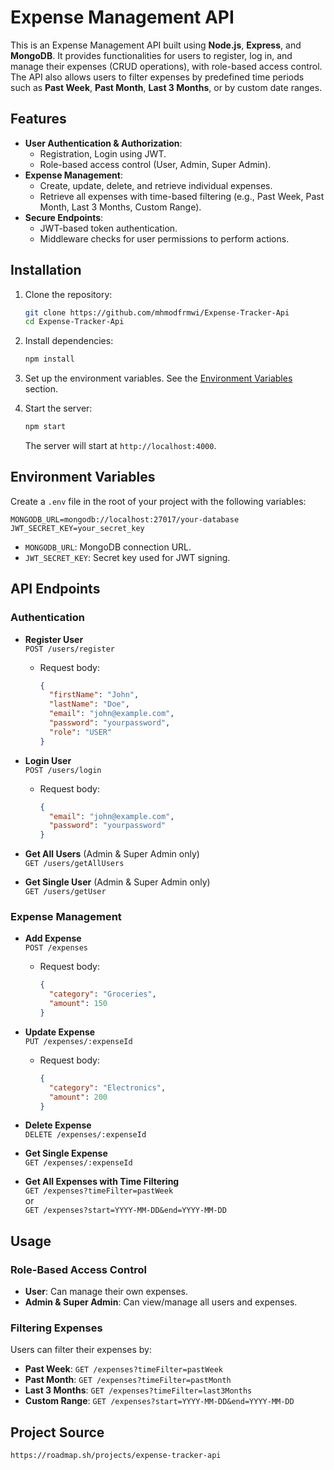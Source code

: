 # Expense Management API

This is an Expense Management API built using **Node.js**, **Express**, and **MongoDB**. It provides functionalities for users to register, log in, and manage their expenses (CRUD operations), with role-based access control. The API also allows users to filter expenses by predefined time periods such as **Past Week**, **Past Month**, **Last 3 Months**, or by custom date ranges.

## Features

- **User Authentication & Authorization**:
  - Registration, Login using JWT.
  - Role-based access control (User, Admin, Super Admin).
- **Expense Management**:
  - Create, update, delete, and retrieve individual expenses.
  - Retrieve all expenses with time-based filtering (e.g., Past Week, Past Month, Last 3 Months, Custom Range).
- **Secure Endpoints**:
  - JWT-based token authentication.
  - Middleware checks for user permissions to perform actions.

## Installation

1. Clone the repository:

   ```bash
   git clone https://github.com/mhmodfrmwi/Expense-Tracker-Api
   cd Expense-Tracker-Api
   ```

2. Install dependencies:

   ```bash
   npm install
   ```

3. Set up the environment variables. See the [Environment Variables](#environment-variables) section.

4. Start the server:

   ```bash
   npm start
   ```

   The server will start at `http://localhost:4000`.

## Environment Variables

Create a `.env` file in the root of your project with the following variables:

```env
MONGODB_URL=mongodb://localhost:27017/your-database
JWT_SECRET_KEY=your_secret_key
```

- `MONGODB_URL`: MongoDB connection URL.
- `JWT_SECRET_KEY`: Secret key used for JWT signing.

## API Endpoints

### Authentication

- **Register User**  
  `POST /users/register`

  - Request body:
    ```json
    {
      "firstName": "John",
      "lastName": "Doe",
      "email": "john@example.com",
      "password": "yourpassword",
      "role": "USER"
    }
    ```

- **Login User**  
  `POST /users/login`

  - Request body:
    ```json
    {
      "email": "john@example.com",
      "password": "yourpassword"
    }
    ```

- **Get All Users** (Admin & Super Admin only)  
  `GET /users/getAllUsers`

- **Get Single User** (Admin & Super Admin only)  
  `GET /users/getUser`

### Expense Management

- **Add Expense**  
  `POST /expenses`

  - Request body:
    ```json
    {
      "category": "Groceries",
      "amount": 150
    }
    ```

- **Update Expense**  
  `PUT /expenses/:expenseId`

  - Request body:
    ```json
    {
      "category": "Electronics",
      "amount": 200
    }
    ```

- **Delete Expense**  
  `DELETE /expenses/:expenseId`

- **Get Single Expense**  
  `GET /expenses/:expenseId`

- **Get All Expenses with Time Filtering**  
  `GET /expenses?timeFilter=pastWeek`  
  or  
  `GET /expenses?start=YYYY-MM-DD&end=YYYY-MM-DD`

## Usage

### Role-Based Access Control

- **User**: Can manage their own expenses.
- **Admin & Super Admin**: Can view/manage all users and expenses.

### Filtering Expenses

Users can filter their expenses by:

- **Past Week**: `GET /expenses?timeFilter=pastWeek`
- **Past Month**: `GET /expenses?timeFilter=pastMonth`
- **Last 3 Months**: `GET /expenses?timeFilter=last3Months`
- **Custom Range**: `GET /expenses?start=YYYY-MM-DD&end=YYYY-MM-DD`

## Project Source

`https://roadmap.sh/projects/expense-tracker-api`
